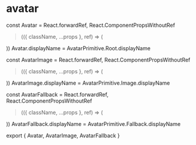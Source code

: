 # avatar

const Avatar = React.forwardRef,
  React.ComponentPropsWithoutRef
>(({ className, ...props }, ref) => (
  
))
Avatar.displayName = AvatarPrimitive.Root.displayName

const AvatarImage = React.forwardRef,
  React.ComponentPropsWithoutRef
>(({ className, ...props }, ref) => (
  
))
AvatarImage.displayName = AvatarPrimitive.Image.displayName

const AvatarFallback = React.forwardRef,
  React.ComponentPropsWithoutRef
>(({ className, ...props }, ref) => (
  
))
AvatarFallback.displayName = AvatarPrimitive.Fallback.displayName

export { Avatar, AvatarImage, AvatarFallback }